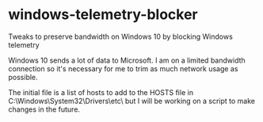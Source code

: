 # windows-telemetry-blocker
Tweaks to preserve bandwidth on Windows 10 by blocking Windows telemetry

Windows 10 sends a lot of data to Microsoft. I am on a limited bandwidth connection so it's necessary for me to trim as much network usage as possible.

The initial file is a list of hosts to add to the HOSTS file in C:\Windows\System32\Drivers\etc\ but I will be working on a script to make changes in the future.
